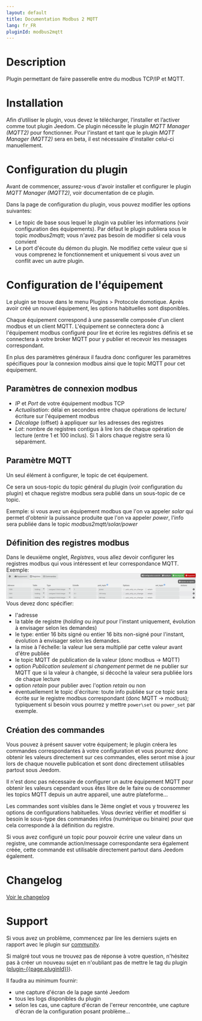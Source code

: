 ```yaml
---
layout: default
title: Documentation Modbus 2 MQTT
lang: fr_FR
pluginId: modbus2mqtt
---
```


# Description

Plugin permettant de faire passerelle entre du modbus TCP/IP et MQTT.

# Installation

Afin d’utiliser le plugin, vous devez le télécharger, l’installer et l’activer comme tout plugin Jeedom.
Ce plugin nécessite le plugin *MQTT Manager (MQTT2)* pour fonctionner. Pour l'instant et tant que le plugin *MQTT Manager (MQTT2)* sera en beta, il est nécessaire d'installer celui-ci manuellement.

# Configuration du plugin

Avant de commencer, assurez-vous d'avoir installer et configurer le plugin *MQTT Manager (MQTT2)*, voir documentation de ce plugin.

Dans la page de configuration du plugin, vous pouvez modifier les options suivantes:

- Le topic de base sous lequel le plugin va publier les informations (voir configuration des équipements). Par défaut le plugin publiera sous le topic *modbus2mqtt*; vous n'avez pas besoin de modifier si cela vous convient
- Le port d'écoute du démon du plugin. Ne modifiez cette valeur que si vous comprenez le fonctionnement et uniquement si vous avez un conflit avec un autre plugin.

# Configuration de l'équipement

Le plugin se trouve dans le menu Plugins > Protocole domotique.
Après avoir créé un nouvel équipement, les options habituelles sont disponibles.

Chaque équipement correspond à une passerelle composée d'un client modbus et un client MQTT. L'équipement se connectera donc à l'équipement modbus configuré pour lire et écrire les registres définis et se connectera à votre broker MQTT pour y publier et recevoir les messages correspondant.

En plus des paramètres généraux il faudra donc configurer les paramètres spécifiques pour la connexion modbus ainsi que le topic MQTT pour cet équipement.

## Paramètres de connexion modbus

- *IP* et *Port* de votre équipement modbus TCP
- *Actualisation*: délai en secondes entre chaque opérations de lecture/écriture sur l'équipement modbus
- *Décalage* (offset) à appliquer sur les adresses des registres
- *Lot*: nombre de registres contigus à lire lors de chaque opération de lecture (entre 1 et 100 inclus). Si 1 alors chaque registre sera lû séparément.

## Paramètre MQTT

Un seul élément à configurer, le topic de cet équipement.

Ce sera un sous-topic du topic général du plugin (voir configuration du plugin) et chaque registre modbus sera publié dans un sous-topic de ce topic.

Exemple: si vous avez un équipement modbus que l'on va appeler *solar* qui permet d'obtenir la puissance produite que l'on va appeler *power*, l'info sera publiée dans le topic *modbus2mqtt/solar/power*

## Définition des registres modbus

Dans le deuxième onglet, *Registres*, vous allez devoir configurer les registres modbus qui vous intéressent et leur correspondance MQTT.
Exemple:
![Modbus register](../images/modbus_register.png "Modbus register")
Vous devez donc spécifier:

- l'adresse
- la table de registre (*holding* ou *input* pour l'instant uniquement, évolution à envisager selon les demandes)
- le type: entier 16 bits signé ou entier 16 bits non-signé pour l'instant, évolution à envisager selon les demandes.
- la mise à l'échelle: la valeur lue sera multiplié par cette valeur avant d'être publiée
- le topic MQTT de publication de la valeur (donc modbus -> MQTT)
- option *Publication seulement si changement* permet de ne publier sur MQTT que si la valeur à changée, si décoché la valeur sera publiée lors de chaque lecture
- option *retain* pour publier avec l'option *retain* ou non
- éventuellement le topic d'écriture: toute info publiée sur ce topic sera écrite sur le registre modbus correspondant (donc MQTT -> modbus); typiquement si besoin vous pourrez y mettre `power\set` ou `power_set` par exemple.

## Création des commandes

Vous pouvez à présent sauver votre équipement; le plugin créera les commandes correspondantes à votre configuration et vous pourrez donc obtenir les valeurs directement sur ces commandes, elles seront mise à jour lors de chaque nouvelle publication et sont donc directement utilisables partout sous Jeedom.

Il n'est donc pas nécessaire de configurer un autre équipement MQTT pour obtenir les valeurs cependant vous êtes libre de le faire ou de consommer les topics MQTT depuis un autre appareil, une autre plateforme...

Les commandes sont visibles dans le 3ème onglet et vous y trouverez les options de configurations habituelles.
Vous devriez vérifier et modifier si besoin le sous-type des commandes infos (numérique ou binaire) pour que cela corresponde à la définition du registre.

Si vous avez configuré un topic pour pouvoir écrire une valeur dans un registre, une commande action/message correspondante sera également créée, cette commande est utilisable directement partout dans Jeedom également.

# Changelog

[Voir le changelog](./changelog)

# Support

Si vous avez un problème, commencez par lire les derniers sujets en rapport avec le plugin sur [community]({{site.forum}}/tags/plugin-{{page.pluginId}}).

Si malgré tout vous ne trouvez pas de réponse à votre question, n'hésitez pas à créer un nouveau sujet en n'oubliant pas de mettre le tag du plugin ([plugin-{{page.pluginId}}]({{site.forum}}/tags/plugin-{{page.pluginId}})).

Il faudra au minimum fournir:

- une capture d'écran de la page santé Jeedom
- tous les logs disponibles du plugin
- selon les cas, une capture d'écran de l'erreur rencontrée, une capture d'écran de la configuration posant problème...
